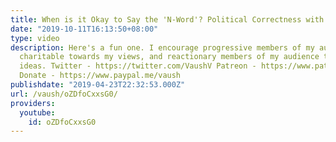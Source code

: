 ```yaml
---
title: When is it Okay to Say the 'N-Word'? Political Correctness with Slavoj Žižek
date: "2019-10-11T16:13:50+08:00"
type: video
description: Here's a fun one. I encourage progressive members of my audience to be
  charitable towards my views, and reactionary members of my audience to not get any
  ideas. Twitter - https://twitter.com/VaushV Patreon - https://www.patreon.com/vaush
  Donate - https://www.paypal.me/vaush
publishdate: "2019-04-23T22:32:53.000Z"
url: /vaush/oZDfoCxxsG0/
providers:
  youtube:
    id: oZDfoCxxsG0
---
```

